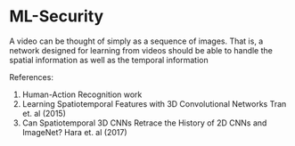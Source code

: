# ML-Security

A video can be thought of simply as a sequence of images. That is, a network designed for learning from videos should be able to handle the spatial information as well as the temporal information

References:
1. Human-Action Recognition work 
2. Learning Spatiotemporal Features with 3D Convolutional Networks Tran et. al (2015)
3. Can Spatiotemporal 3D CNNs Retrace the History of 2D CNNs and ImageNet? Hara et. al (2017) 

